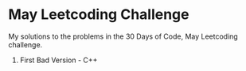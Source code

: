 # May Leetcoding Challenge
My solutions to the problems in the 30 Days of Code, May Leetcoding challenge.

1. First Bad Version - C++
